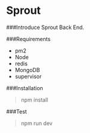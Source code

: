 # Sprout
###Introduce
Sprout Back End.

###Requirements
* pm2
* Node
* redis
* MongoDB
* supervisor

###Installation
> npm install

###Test
> npm run dev